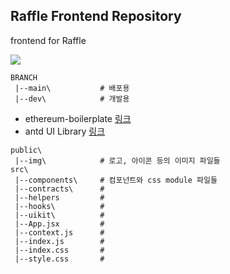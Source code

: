## Raffle Frontend Repository

frontend for Raffle

<img src="https://user-images.githubusercontent.com/49471288/158230601-0a47c57a-a285-4f93-9968-017741a5987a.png">

```
BRANCH
 |--main\           # 배포용
 |--dev\            # 개발용
```

- ethereum-boilerplate [링크](https://github.com/ethereum-boilerplate/ethereum-boilerplate)
- antd UI Library [링크](https://ant.design/docs/react/introduce)

```
public\
 |--img\            # 로고, 아이콘 등의 이미지 파일들
src\
 |--components\     # 컴포넌트와 css module 파일들
 |--contracts\      #
 |--helpers         #
 |--hooks\          #
 |--uikit\          #
 |--App.jsx         #
 |--context.js      #
 |--index.js        #
 |--index.css       #
 |--style.css       #
```
